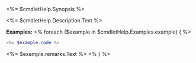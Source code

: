 <%= $cmdletHelp.Synopsis %>

<%= $cmdletHelp.Description.Text %>

**Examples:**
<% foreach ($example in $cmdletHelp.Examples.example) { %>

``````PowerShell
<%= $example.code %>
``````

<%= $example.remarks.Text %>
<% } %>
